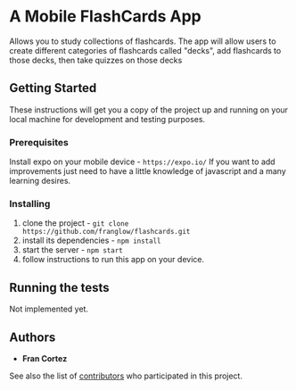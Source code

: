 # A Mobile FlashCards App

Allows you to study collections of flashcards. The app will allow users to create different categories of flashcards called "decks", add flashcards to those decks, then take quizzes on those decks

## Getting Started

These instructions will get you a copy of the project up and running on your local machine for development and testing purposes.

### Prerequisites

Install expo on your mobile device - `https://expo.io/`
If you want to add improvements just need to have a little knowledge of javascript and a many learning desires.

### Installing

1. clone the project - `git clone https://github.com/franglow/flashcards.git`
2. install its dependencies - `npm install`
3. start the server - `npm start`
4. follow instructions to run this app on your device.

## Running the tests

Not implemented yet.


## Authors

* **Fran Cortez**

See also the list of [contributors](https://github.com/franglow/react-first-myreads/contributors) who participated in this project.
